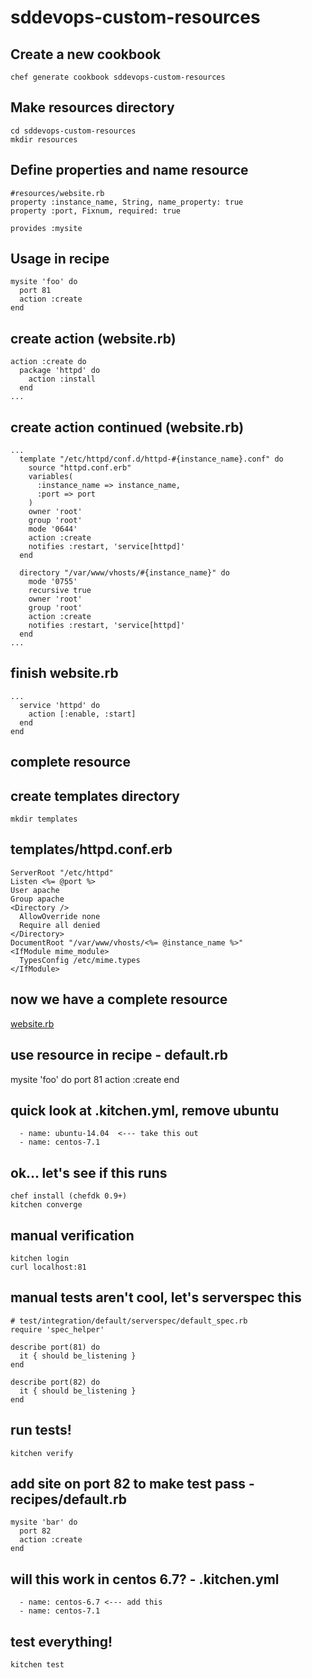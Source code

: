 # sddevops-custom-resources

## Create a new cookbook
    chef generate cookbook sddevops-custom-resources

## Make resources directory
    cd sddevops-custom-resources
    mkdir resources

## Define properties and name resource
    #resources/website.rb
    property :instance_name, String, name_property: true
    property :port, Fixnum, required: true

    provides :mysite

## Usage in recipe
    mysite 'foo' do
      port 81
      action :create
    end

## create action (website.rb)
    action :create do
      package 'httpd' do
        action :install
      end
    ...

## create action continued (website.rb)
    ...
      template "/etc/httpd/conf.d/httpd-#{instance_name}.conf" do
        source "httpd.conf.erb"
        variables(
          :instance_name => instance_name,
          :port => port
        )
        owner 'root'
        group 'root'
        mode '0644'
        action :create
        notifies :restart, 'service[httpd]'
      end

      directory "/var/www/vhosts/#{instance_name}" do
        mode '0755'
        recursive true
        owner 'root'
        group 'root'
        action :create
        notifies :restart, 'service[httpd]'
      end
    ...

## finish website.rb
    ...
      service 'httpd' do
        action [:enable, :start]
      end
    end

## complete resource

## create templates directory
    mkdir templates

## templates/httpd.conf.erb
    ServerRoot "/etc/httpd"
    Listen <%= @port %>
    User apache
    Group apache
    <Directory />
      AllowOverride none
      Require all denied
    </Directory>
    DocumentRoot "/var/www/vhosts/<%= @instance_name %>"
    <IfModule mime_module>
      TypesConfig /etc/mime.types
    </IfModule>

## now we have a complete resource
[website.rb](http://github.com/kennonkwok/sddevops-custom-resources/resources/website.rb)

## use resource in recipe - default.rb
   mysite 'foo' do
     port 81
     action :create
   end

## quick look at .kitchen.yml, remove ubuntu
      - name: ubuntu-14.04  <--- take this out
      - name: centos-7.1


## ok... let's see if this runs
    chef install (chefdk 0.9+)
    kitchen converge

## manual verification
    kitchen login
    curl localhost:81

## manual tests aren't cool, let's serverspec this
    # test/integration/default/serverspec/default_spec.rb
    require 'spec_helper'

    describe port(81) do
      it { should be_listening }
    end

    describe port(82) do
      it { should be_listening }
    end

## run tests!
    kitchen verify

## add site on port 82 to make test pass - recipes/default.rb
    mysite 'bar' do
      port 82
      action :create
    end

## will this work in centos 6.7? - .kitchen.yml
      - name: centos-6.7 <--- add this
      - name: centos-7.1

## test everything!
    kitchen test

